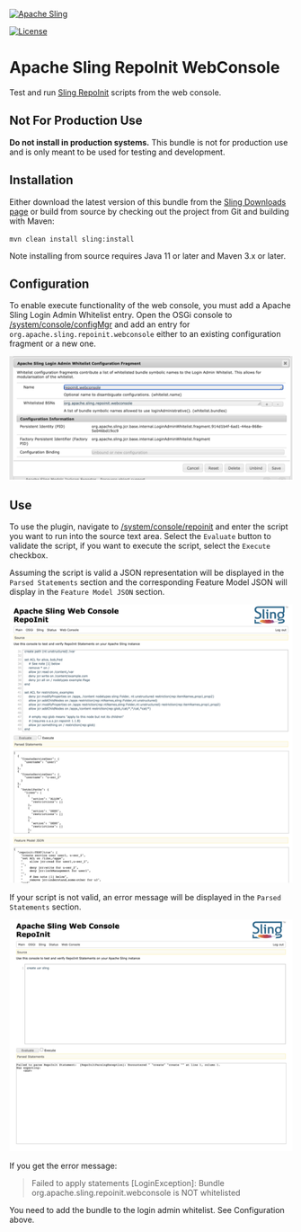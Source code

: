 [![Apache Sling](https://sling.apache.org/res/logos/sling.png)](https://sling.apache.org)

 [![License](https://img.shields.io/badge/License-Apache%202.0-blue.svg)](https://www.apache.org/licenses/LICENSE-2.0)

# Apache Sling RepoInit WebConsole

Test and run [Sling RepoInit](https://sling.apache.org/documentation/bundles/repository-initialization.html) scripts from the web console.

## Not For Production Use

**Do not install in production systems.** This bundle is not for production use and is only meant to be used for testing and development. 

## Installation

Either download the latest version of this bundle from the [Sling Downloads page](https://sling.apache.org/downloads.cgi) or build from source by checking out the project from Git and building with Maven:

`mvn clean install sling:install`

Note installing from source requires Java 11 or later and Maven 3.x or later.

## Configuration

To enable execute functionality of the web console, you must add a Apache Sling Login Admin Whitelist entry. Open the OSGi console to [/system/console/configMgr](http://localhost:8080/system/console/configMgr) and add an entry for `org.apache.sling.repoinit.webconsole` either to an existing configuration fragment or a new one.

![Configuring the Whitelist](docs/Configure-Whitelist.png)

## Use

To use the plugin, navigate to [/system/console/repoinit](http://localhost:8080/system/console/repoinit) and enter the script you want to run into the source text area. Select the `Evaluate` button to validate the script, if you want to execute the script, select the `Execute` checkbox.

Assuming the script is valid a JSON representation will be displayed in the `Parsed Statements` section and the corresponding Feature Model JSON will display in the `Feature Model JSON` section.

![Evaluating a RepoInit Statement](docs/Evaluate.png)

If your script is not valid, an error message will be displayed in the `Parsed Statements` section. 

![Example Error Message](docs/Error.png)

If you get the error message:

> Failed to apply statements [LoginException]: Bundle org.apache.sling.repoinit.webconsole is NOT whitelisted

You need to add the bundle to the login admin whitelist. See Configuration above.